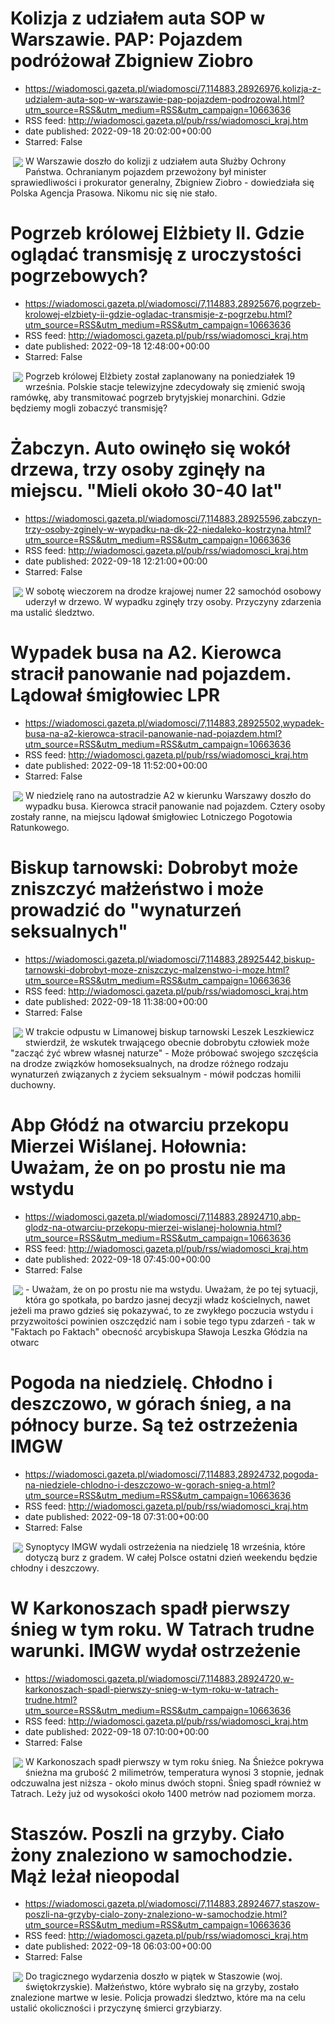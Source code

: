 # Kolizja z udziałem auta SOP w Warszawie. PAP: Pojazdem podróżował Zbigniew Ziobro
 - https://wiadomosci.gazeta.pl/wiadomosci/7,114883,28926976,kolizja-z-udzialem-auta-sop-w-warszawie-pap-pojazdem-podrozowal.html?utm_source=RSS&utm_medium=RSS&utm_campaign=10663636
 - RSS feed: http://wiadomosci.gazeta.pl/pub/rss/wiadomosci_kraj.htm
 - date published: 2022-09-18 20:02:00+00:00
 - Starred: False

<img align="left" hspace="4" src="https://bi.im-g.pl/im/65/96/1b/z28927077M,Pojazd-Sluzby-Ochrony-Panstwa--zdjecie-ilustracyjn.jpg" vspace="2" />W Warszawie doszło do kolizji z udziałem auta Służby Ochrony Państwa. Ochranianym pojazdem przewożony był minister sprawiedliwości i prokurator generalny, Zbigniew Ziobro - dowiedziała się Polska Agencja Prasowa. Nikomu nic się nie stało.

# Pogrzeb królowej Elżbiety II. Gdzie oglądać transmisję z uroczystości pogrzebowych?
 - https://wiadomosci.gazeta.pl/wiadomosci/7,114883,28925676,pogrzeb-krolowej-elzbiety-ii-gdzie-ogladac-transmisje-z-pogrzebu.html?utm_source=RSS&utm_medium=RSS&utm_campaign=10663636
 - RSS feed: http://wiadomosci.gazeta.pl/pub/rss/wiadomosci_kraj.htm
 - date published: 2022-09-18 12:48:00+00:00
 - Starred: False

<img align="left" hspace="4" src="https://bi.im-g.pl/im/a0/95/1b/z28925856M,Tlumy-zegnaja-krolowa-w-Westminster-Hall.jpg" vspace="2" />Pogrzeb królowej Elżbiety został zaplanowany na poniedziałek 19 września. Polskie stacje telewizyjne zdecydowały się zmienić swoją ramówkę, aby transmitować pogrzeb brytyjskiej monarchini. Gdzie będziemy mogli zobaczyć transmisję?

# Żabczyn. Auto owinęło się wokół drzewa, trzy osoby zginęły na miejscu. "Mieli około 30-40 lat"
 - https://wiadomosci.gazeta.pl/wiadomosci/7,114883,28925596,zabczyn-trzy-osoby-zginely-w-wypadku-na-dk-22-niedaleko-kostrzyna.html?utm_source=RSS&utm_medium=RSS&utm_campaign=10663636
 - RSS feed: http://wiadomosci.gazeta.pl/pub/rss/wiadomosci_kraj.htm
 - date published: 2022-09-18 12:21:00+00:00
 - Starred: False

<img align="left" hspace="4" src="https://bi.im-g.pl/im/3c/95/1b/z28925756M,Smiertelny-wypadek-pod-Kostrzynem.jpg" vspace="2" />W sobotę wieczorem na drodze krajowej numer 22 samochód osobowy uderzył w drzewo. W wypadku zginęły trzy osoby. Przyczyny zdarzenia ma ustalić śledztwo.

# Wypadek busa na A2. Kierowca stracił panowanie nad pojazdem. Lądował śmigłowiec LPR
 - https://wiadomosci.gazeta.pl/wiadomosci/7,114883,28925502,wypadek-busa-na-a2-kierowca-stracil-panowanie-nad-pojazdem.html?utm_source=RSS&utm_medium=RSS&utm_campaign=10663636
 - RSS feed: http://wiadomosci.gazeta.pl/pub/rss/wiadomosci_kraj.htm
 - date published: 2022-09-18 11:52:00+00:00
 - Starred: False

<img align="left" hspace="4" src="https://bi.im-g.pl/im/d9/95/1b/z28925657M,Wypadek-na-autostradzie-A2.jpg" vspace="2" />W niedzielę rano na autostradzie A2 w kierunku Warszawy doszło do wypadku busa. Kierowca stracił panowanie nad pojazdem. Cztery osoby zostały ranne, na miejscu lądował śmigłowiec Lotniczego Pogotowia Ratunkowego.

# Biskup tarnowski: Dobrobyt może zniszczyć małżeństwo i może prowadzić do "wynaturzeń seksualnych"
 - https://wiadomosci.gazeta.pl/wiadomosci/7,114883,28925442,biskup-tarnowski-dobrobyt-moze-zniszczyc-malzenstwo-i-moze.html?utm_source=RSS&utm_medium=RSS&utm_campaign=10663636
 - RSS feed: http://wiadomosci.gazeta.pl/pub/rss/wiadomosci_kraj.htm
 - date published: 2022-09-18 11:38:00+00:00
 - Starred: False

<img align="left" hspace="4" src="https://bi.im-g.pl/im/4a/95/1b/z28925514M,Ks--Leszek-Leszkiewicz.jpg" vspace="2" />W trakcie odpustu w Limanowej biskup tarnowski Leszek Leszkiewicz stwierdził, że wskutek trwającego obecnie dobrobytu człowiek może "zacząć żyć wbrew własnej naturze" - Może próbować swojego szczęścia na drodze związków homoseksualnych, na drodze różnego rodzaju wynaturzeń związanych z życiem seksualnym - mówił podczas homilii duchowny.

# Abp Głódź na otwarciu przekopu Mierzei Wiślanej. Hołownia: Uważam, że on po prostu nie ma wstydu
 - https://wiadomosci.gazeta.pl/wiadomosci/7,114883,28924710,abp-glodz-na-otwarciu-przekopu-mierzei-wislanej-holownia.html?utm_source=RSS&utm_medium=RSS&utm_campaign=10663636
 - RSS feed: http://wiadomosci.gazeta.pl/pub/rss/wiadomosci_kraj.htm
 - date published: 2022-09-18 07:45:00+00:00
 - Starred: False

<img align="left" hspace="4" src="https://bi.im-g.pl/im/81/95/1b/z28924801M,Abp-Slawoj-Leszek-Glodz--pierwszy-z-lewej--na-otwa.jpg" vspace="2" />- Uważam, że on po prostu nie ma wstydu. Uważam, że po tej sytuacji, która go spotkała, po bardzo jasnej decyzji władz kościelnych, nawet jeżeli ma prawo gdzieś się pokazywać, to ze zwykłego poczucia wstydu i przyzwoitości powinien oszczędzić nam i sobie tego typu zdarzeń - tak w "Faktach po Faktach" obecność arcybiskupa Sławoja Leszka Głódzia na otwarc

# Pogoda na niedzielę. Chłodno i deszczowo, w górach śnieg, a na północy burze. Są też ostrzeżenia IMGW
 - https://wiadomosci.gazeta.pl/wiadomosci/7,114883,28924732,pogoda-na-niedziele-chlodno-i-deszczowo-w-gorach-snieg-a.html?utm_source=RSS&utm_medium=RSS&utm_campaign=10663636
 - RSS feed: http://wiadomosci.gazeta.pl/pub/rss/wiadomosci_kraj.htm
 - date published: 2022-09-18 07:31:00+00:00
 - Starred: False

<img align="left" hspace="4" src="https://bi.im-g.pl/im/74/95/1b/z28924788M,Pogoda-na-dzis---18-wrzesnia-2022.jpg" vspace="2" />Synoptycy IMGW wydali ostrzeżenia na niedzielę 18 września, które dotyczą burz z gradem. W całej Polsce ostatni dzień weekendu będzie chłodny i deszczowy.

# W Karkonoszach spadł pierwszy śnieg w tym roku. W Tatrach trudne warunki. IMGW wydał ostrzeżenie
 - https://wiadomosci.gazeta.pl/wiadomosci/7,114883,28924720,w-karkonoszach-spadl-pierwszy-snieg-w-tym-roku-w-tatrach-trudne.html?utm_source=RSS&utm_medium=RSS&utm_campaign=10663636
 - RSS feed: http://wiadomosci.gazeta.pl/pub/rss/wiadomosci_kraj.htm
 - date published: 2022-09-18 07:10:00+00:00
 - Starred: False

<img align="left" hspace="4" src="https://bi.im-g.pl/im/fc/8b/1a/z27834620M,Sniezka--zdjecie-ilustracyjne-.jpg" vspace="2" />W Karkonoszach spadł pierwszy w tym roku śnieg. Na Śnieżce pokrywa śnieżna ma grubość 2 milimetrów, temperatura wynosi 3 stopnie, jednak odczuwalna jest niższa - około minus dwóch stopni. Śnieg spadł również w Tatrach. Leży już od wysokości około 1400 metrów nad poziomem morza.

# Staszów. Poszli na grzyby. Ciało żony znaleziono w samochodzie. Mąż leżał nieopodal
 - https://wiadomosci.gazeta.pl/wiadomosci/7,114883,28924677,staszow-poszli-na-grzyby-cialo-zony-znaleziono-w-samochodzie.html?utm_source=RSS&utm_medium=RSS&utm_campaign=10663636
 - RSS feed: http://wiadomosci.gazeta.pl/pub/rss/wiadomosci_kraj.htm
 - date published: 2022-09-18 06:03:00+00:00
 - Starred: False

<img align="left" hspace="4" src="https://bi.im-g.pl/im/65/7d/1b/z28825957M,Policja--zdj--ilustracyjne-.jpg" vspace="2" />Do tragicznego wydarzenia doszło w piątek w Staszowie (woj. świętokrzyskie). Małżeństwo, które wybrało się na grzyby, zostało znalezione martwe w lesie. Policja prowadzi śledztwo, które ma na celu ustalić okoliczności i przyczynę śmierci grzybiarzy.
